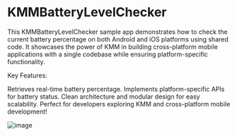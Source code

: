 # KMMBatteryLevelChecker

This KMMBatteryLevelChecker sample app demonstrates how to check the current battery percentage on both Android and iOS platforms using shared code. It showcases the power of KMM in building cross-platform mobile applications with a single codebase while ensuring platform-specific functionality.

Key Features:

Retrieves real-time battery percentage.
Implements platform-specific APIs for battery status.
Clean architecture and modular design for easy scalability.
Perfect for developers exploring KMM and cross-platform mobile development!


![image](https://github.com/user-attachments/assets/46860b0f-1a0a-4383-b88d-1274cb1da2ce)
